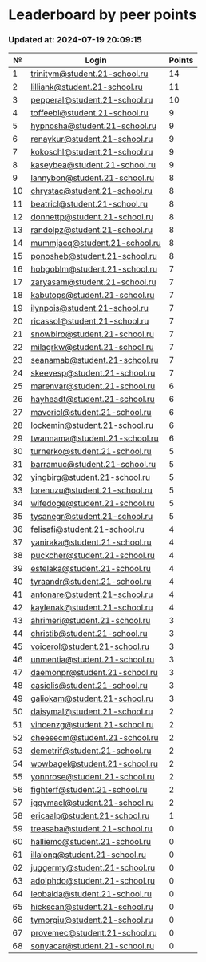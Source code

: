 # Leaderboard by peer points

### Updated at: 2024-07-19 20:09:15

| № | Login | Points |
|---|-------|--------|
|1|trinitym@student.21-school.ru|14|
|2|lilliank@student.21-school.ru|11|
|3|pepperal@student.21-school.ru|10|
|4|toffeebl@student.21-school.ru|9|
|5|hypnosha@student.21-school.ru|9|
|6|renaykur@student.21-school.ru|9|
|7|kokoschl@student.21-school.ru|9|
|8|kaseybea@student.21-school.ru|9|
|9|lannybon@student.21-school.ru|8|
|10|chrystac@student.21-school.ru|8|
|11|beatricl@student.21-school.ru|8|
|12|donnettp@student.21-school.ru|8|
|13|randolpz@student.21-school.ru|8|
|14|mummjacq@student.21-school.ru|8|
|15|ponosheb@student.21-school.ru|8|
|16|hobgoblm@student.21-school.ru|7|
|17|zaryasam@student.21-school.ru|7|
|18|kabutops@student.21-school.ru|7|
|19|ilynpois@student.21-school.ru|7|
|20|ricassol@student.21-school.ru|7|
|21|snowbiro@student.21-school.ru|7|
|22|milagrkw@student.21-school.ru|7|
|23|seanamab@student.21-school.ru|7|
|24|skeevesp@student.21-school.ru|7|
|25|marenvar@student.21-school.ru|6|
|26|hayheadt@student.21-school.ru|6|
|27|mavericl@student.21-school.ru|6|
|28|lockemin@student.21-school.ru|6|
|29|twannama@student.21-school.ru|6|
|30|turnerko@student.21-school.ru|5|
|31|barramuc@student.21-school.ru|5|
|32|yingbirg@student.21-school.ru|5|
|33|lorenuzu@student.21-school.ru|5|
|34|wifedoge@student.21-school.ru|5|
|35|tysanegr@student.21-school.ru|5|
|36|felisafi@student.21-school.ru|4|
|37|yaniraka@student.21-school.ru|4|
|38|puckcher@student.21-school.ru|4|
|39|estelaka@student.21-school.ru|4|
|40|tyraandr@student.21-school.ru|4|
|41|antonare@student.21-school.ru|4|
|42|kaylenak@student.21-school.ru|4|
|43|ahrimeri@student.21-school.ru|3|
|44|christib@student.21-school.ru|3|
|45|voicerol@student.21-school.ru|3|
|46|unmentia@student.21-school.ru|3|
|47|daemonpr@student.21-school.ru|3|
|48|casielis@student.21-school.ru|3|
|49|galiokam@student.21-school.ru|3|
|50|daisymal@student.21-school.ru|2|
|51|vincenzg@student.21-school.ru|2|
|52|cheesecm@student.21-school.ru|2|
|53|demetrif@student.21-school.ru|2|
|54|wowbagel@student.21-school.ru|2|
|55|yonnrose@student.21-school.ru|2|
|56|fighterf@student.21-school.ru|2|
|57|iggymacl@student.21-school.ru|2|
|58|ericaalp@student.21-school.ru|1|
|59|treasaba@student.21-school.ru|0|
|60|halliemo@student.21-school.ru|0|
|61|illalong@student.21-school.ru|0|
|62|juggermy@student.21-school.ru|0|
|63|adolphdo@student.21-school.ru|0|
|64|leobalda@student.21-school.ru|0|
|65|hickscan@student.21-school.ru|0|
|66|tymorgiu@student.21-school.ru|0|
|67|provemec@student.21-school.ru|0|
|68|sonyacar@student.21-school.ru|0|


